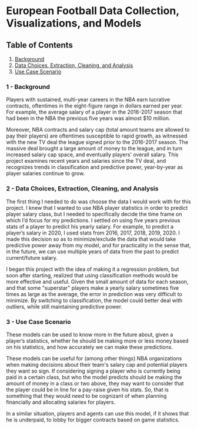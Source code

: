 # European Football Data Collection, Visualizations, and Models

## Table of Contents
1. [Background](#Background)
2. [Data Choices, Extraction, Cleaning, and Analysis](#Data_Choices)
3. [Use Case Scenario](#Use_Case_Scenario)

### 1 - Background <a name="Background"></a>
Players with sustained, multi-year careers in the NBA earn lucrative contracts, oftentimes in the eight-figure range in dollars earned per year. For example, the average salary of a player in the 2016-2017 season that had been in the NBA the previous five years was almost $10 million. 

Moreover, NBA contracts and salary cap (total amount teams are allowed to pay their players) are oftentimes susceptible to rapid growth, as witnessed with the new TV deal the league signed prior to the 2016-2017 season. The massive deal brought a large amount of money to the league, and in turn increased salary cap space, and eventually players' overall salary. This project examines recent years and salaries since the TV deal, and recognizes trends in classification and predictive power, year-by-year as player salaries continue to grow.

### 2 -  Data Choices, Extraction, Cleaning, and Analysis<a name="Data_Choices"></a>
The first thing I needed to do was choose the data I would work with for this project. I knew that I wanted to use NBA player statistics in order to predict player salary class, but I needed to specifically decide the time frame on which I’d focus for my predictions. I settled on using five years previous stats of a player to predict his yearly salary. For example, to predict a player’s salary in 2020, I used stats from 2016, 2017, 2018, 2019, 2020. I made this decision so as to minimize/exclude the data that would take predictive power away from my model, and for practicality in the sense that, in the future, we can use multiple years of data from the past to predict current/future salary.

I began this project with the idea of making it a regression problem, but soon after starting, realized that using classification methods would be more effective and useful. Given the small amount of data for each season, and that some "superstar" players make a yearly salary sometimes five times as large as the average, the error in prediction was very difficult to minimize. By switching to classification, the model could better deal with outliers, while still maintaining predictive power.

### 3 - Use Case Scenario <a name="Use_Case_Scenario"></a>
These models can be used to know more in the future about, given a player’s statistics, whether he should be making more or less money based on his statistics, and how accurately we can make these predictions.

These models can be useful for (among other things) NBA organizations when making decisions about their team's salary cap and potential players they want so sign. If considering signing a player who is currently being paid in a certain class, but who the model predicts should be making the amount of money in a class or two above, they may want to consider that the player could be in line for a pay-raise given his stats. So, that is something that they would need to be cognizant of when planning financially and allocating salaries for players.

In a similar situation, players and agents can use this model, if it shows that he is underpaid, to lobby for bigger contracts based on game statistics.
